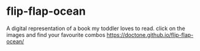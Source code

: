 # flip-flap-ocean
A digital representation of a book my toddler loves to read. click on the images and find your favourite combos
https://doctone.github.io/flip-flap-ocean/

